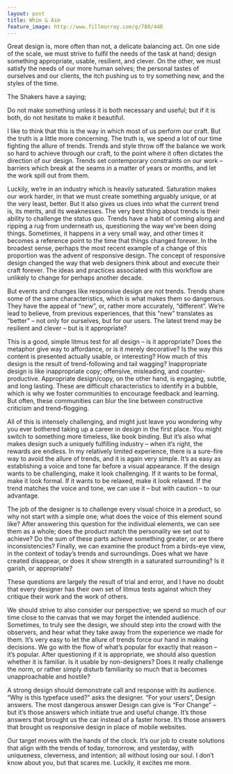 ```yaml
---
layout: post
title: Whim & Aim
feature_image: http://www.fillmurray.com/g/780/440
---
```


Great design is, more often than not, a delicate balancing act. On one side of the scale, we must strive to fulfil the needs of the task at hand; design something appropriate, usable, resilient, and clever. On the other, we must satisfy the needs of our more human selves; the personal tastes of ourselves and our clients, the itch pushing us to try something new, and the styles of the time.

The Shakers have a saying;



>
Do not make something unless it is both necessary and useful; but if it is both, do not hesitate to make it beautiful.




I like to think that this is the way in which most of us perform our craft. But the truth is a little more concerning. The truth is, we spend a lot of our time fighting the allure of trends. Trends and style throw off the balance we work so hard to achieve through our craft, to the point where it often dictates the direction of our design. Trends set contemporary constraints on our work – barriers which break at the seams in a matter of years or months, and let the work spill out from them.

Luckily, we’re in an industry which is heavily saturated. Saturation makes our work harder, in that we must create something arguably unique, or at the very least, better. But it also gives us clues into what the current trend is, its merits, and its weaknesses. The very best thing about trends is their ability to challenge the status quo. Trends have a habit of coming along and ripping a rug from underneath us, questioning the way we’ve been doing things. Sometimes, it happens in a very small way, and other times it becomes a reference point to the time that things changed forever. In the broadest sense, perhaps the most recent example of a change of this proportion was the advent of responsive design. The concept of responsive design changed the way that web designers think about and execute their craft forever. The ideas and practices associated with this workflow are unlikely to change for perhaps another decade.

But events and changes like responsive design are not trends. Trends share some of the same characteristics, which is what makes them so dangerous. They have the appeal of “new”, or, rather more accurately, “different”. We’re lead to believe, from previous experiences, that this “new” translates as “better” – not only for ourselves, but for our users. The latest trend may be resilient and clever – but is it appropriate?

This is a good, simple litmus test for all design – is it appropriate? Does the metaphor give way to affordance, or is it merely decorative? Is the way this content is presented actually usable, or interesting? How much of this design is the result of trend-following and tail wagging? Inappropriate design is like inappropriate copy; offensive, misleading, and counter-productive. Appropriate design/copy, on the other hand, is engaging, subtle, and long lasting. These are difficult characteristics to identify in a bubble, which is why we foster communities to encourage feedback and learning. But often, these communities can blur the line between constructive criticism and trend-flogging.

All of this is intensely challenging, and might just leave you wondering why you ever bothered taking up a career in design in the first place. You might switch to something more timeless, like book binding. But it’s also what makes design such a uniquely fulfilling industry – when it’s right, the rewards are endless. In my relatively limited experience, there is a sure-fire way to avoid the allure of trends, and it is again very simple. It’s as easy as establishing a voice and tone far before a visual appearance. If the design wants to be challenging, make it look challenging. If it wants to be formal, make it look formal. If it wants to be relaxed, make it look relaxed. If the trend matches the voice and tone, we can use it – but with caution – to our advantage.

The job of the designer is to challenge every visual choice in a product, so why not start with a simple one; what does the voice of this element sound like? After answering this question for the individual elements, we can see them as a whole; does the product match the personality we set out to achieve? Do the sum of these parts achieve something greater, or are there inconsistencies? Finally, we can examine the product from a birds-eye view, in the context of today’s trends and surroundings. Does what we have created disappear, or does it show strength in a saturated surrounding? Is it garish, or appropriate?

These questions are largely the result of trial and error, and I have no doubt that every designer has their own set of litmus tests against which they critique their work and the work of others.

We should strive to also consider our perspective; we spend so much of our time close to the canvas that we may forget the intended audience. Sometimes, to truly see the design, we should step into the crowd with the observers, and hear what they take away from the experience we made for them. It’s very easy to let the allure of trends force our hand in making decisions. We go with the flow of what’s popular for exactly that reason – it’s popular. After questioning if it is appropriate, we should also question whether it is familiar. Is it usable by non-designers? Does it really challenge the norm, or rather simply disturb familiarity so much that is becomes unapproachable and hostile?

A strong design should demonstrate call and response with its audience. “Why is this typeface used?” asks the designer. “For your users”, Design answers. The most dangerous answer Design can give is “For Change” – but it’s those answers which initiate true and useful change. It’s those answers that brought us the car instead of a faster horse. It’s those answers that brought us responsive design in place of mobile websites.

Our target moves with the hands of the clock. It’s our job to create solutions that align with the trends of today, tomorrow, and yesterday, with uniqueness, cleverness, and intention; all without losing our soul. I don’t know about you, but that scares me. Luckily, it excites me more.
